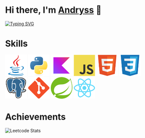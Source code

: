 # Hi there, I'm [Andryss](https://github.com/Andryss) 👋

[![Typing SVG](https://readme-typing-svg.herokuapp.com?color=%2336BCF7&lines=Welcome+to+my+github+page)](https://git.io/typing-svg)

# Skills

<span>
<img src="https://github.com/devicons/devicon/blob/master/icons/java/java-original.svg" alt="Java" width="70"/>
<img src="https://github.com/devicons/devicon/blob/master/icons/python/python-original.svg" alt="Python" width="70"/>
<img src="https://github.com/devicons/devicon/blob/master/icons/kotlin/kotlin-original.svg" alt="Kotlin" width="70"/>
<img src="https://github.com/devicons/devicon/blob/master/icons/javascript/javascript-original.svg" alt="JavaScript" width="70"/>
<img src="https://github.com/devicons/devicon/blob/master/icons/html5/html5-original.svg" alt="HTML5" width="70"/>
<img src="https://github.com/devicons/devicon/blob/master/icons/css3/css3-original.svg" alt="CSS3" width="70"/>
<img src="https://github.com/devicons/devicon/blob/master/icons/postgresql/postgresql-original.svg" alt="PostgreSQL" width="70"/>
<img src="https://github.com/devicons/devicon/blob/master/icons/git/git-original.svg" alt="Git" width="70"/>
<img src="https://github.com/devicons/devicon/blob/master/icons/spring/spring-original.svg" alt="Spring framework" width="70"/>
<img src="https://github.com/devicons/devicon/blob/master/icons/react/react-original.svg" alt="React JS" width="70"/>
</span>

# Achievements

![Leetcode Stats](https://leetcard.jacoblin.cool/Andryss)
